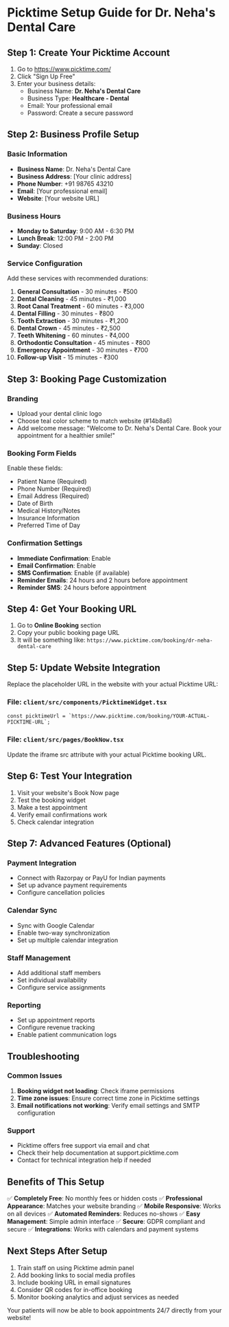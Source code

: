 # Picktime Setup Guide for Dr. Neha's Dental Care

## Step 1: Create Your Picktime Account

1. Go to https://www.picktime.com/
2. Click "Sign Up Free" 
3. Enter your business details:
   - Business Name: **Dr. Neha's Dental Care**
   - Business Type: **Healthcare - Dental**
   - Email: Your professional email
   - Password: Create a secure password

## Step 2: Business Profile Setup

### Basic Information
- **Business Name**: Dr. Neha's Dental Care
- **Business Address**: [Your clinic address]
- **Phone Number**: +91 98765 43210
- **Email**: [Your professional email]
- **Website**: [Your website URL]

### Business Hours
- **Monday to Saturday**: 9:00 AM - 6:30 PM
- **Lunch Break**: 12:00 PM - 2:00 PM
- **Sunday**: Closed

### Service Configuration
Add these services with recommended durations:

1. **General Consultation** - 30 minutes - ₹500
2. **Dental Cleaning** - 45 minutes - ₹1,000
3. **Root Canal Treatment** - 60 minutes - ₹3,000
4. **Dental Filling** - 30 minutes - ₹800
5. **Tooth Extraction** - 30 minutes - ₹1,200
6. **Dental Crown** - 45 minutes - ₹2,500
7. **Teeth Whitening** - 60 minutes - ₹4,000
8. **Orthodontic Consultation** - 45 minutes - ₹800
9. **Emergency Appointment** - 30 minutes - ₹700
10. **Follow-up Visit** - 15 minutes - ₹300

## Step 3: Booking Page Customization

### Branding
- Upload your dental clinic logo
- Choose teal color scheme to match website (#14b8a6)
- Add welcome message: "Welcome to Dr. Neha's Dental Care. Book your appointment for a healthier smile!"

### Booking Form Fields
Enable these fields:
- Patient Name (Required)
- Phone Number (Required)
- Email Address (Required)
- Date of Birth
- Medical History/Notes
- Insurance Information
- Preferred Time of Day

### Confirmation Settings
- **Immediate Confirmation**: Enable
- **Email Confirmation**: Enable
- **SMS Confirmation**: Enable (if available)
- **Reminder Emails**: 24 hours and 2 hours before appointment
- **Reminder SMS**: 24 hours before appointment

## Step 4: Get Your Booking URL

1. Go to **Online Booking** section
2. Copy your public booking page URL
3. It will be something like: `https://www.picktime.com/booking/dr-neha-dental-care`

## Step 5: Update Website Integration

Replace the placeholder URL in the website with your actual Picktime URL:

### File: `client/src/components/PicktimeWidget.tsx`
```tsx
const picktimeUrl = `https://www.picktime.com/booking/YOUR-ACTUAL-PICKTIME-URL`;
```

### File: `client/src/pages/BookNow.tsx`
Update the iframe src attribute with your actual Picktime booking URL.

## Step 6: Test Your Integration

1. Visit your website's Book Now page
2. Test the booking widget
3. Make a test appointment
4. Verify email confirmations work
5. Check calendar integration

## Step 7: Advanced Features (Optional)

### Payment Integration
- Connect with Razorpay or PayU for Indian payments
- Set up advance payment requirements
- Configure cancellation policies

### Calendar Sync
- Sync with Google Calendar
- Enable two-way synchronization
- Set up multiple calendar integration

### Staff Management
- Add additional staff members
- Set individual availability
- Configure service assignments

### Reporting
- Set up appointment reports
- Configure revenue tracking
- Enable patient communication logs

## Troubleshooting

### Common Issues
1. **Booking widget not loading**: Check iframe permissions
2. **Time zone issues**: Ensure correct time zone in Picktime settings
3. **Email notifications not working**: Verify email settings and SMTP configuration

### Support
- Picktime offers free support via email and chat
- Check their help documentation at support.picktime.com
- Contact for technical integration help if needed

## Benefits of This Setup

✅ **Completely Free**: No monthly fees or hidden costs
✅ **Professional Appearance**: Matches your website branding
✅ **Mobile Responsive**: Works on all devices
✅ **Automated Reminders**: Reduces no-shows
✅ **Easy Management**: Simple admin interface
✅ **Secure**: GDPR compliant and secure
✅ **Integrations**: Works with calendars and payment systems

## Next Steps After Setup

1. Train staff on using Picktime admin panel
2. Add booking links to social media profiles
3. Include booking URL in email signatures
4. Consider QR codes for in-office booking
5. Monitor booking analytics and adjust services as needed

Your patients will now be able to book appointments 24/7 directly from your website!
